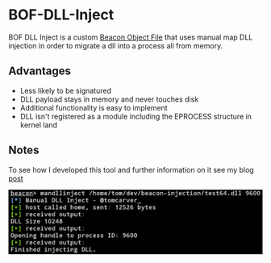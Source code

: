 # BOF-DLL-Inject
BOF DLL Inject is a custom [Beacon Object File](https://www.cobaltstrike.com/help-beacon-object-files) that uses manual map 
DLL injection in order to migrate a dll into a process all from memory. 

## Advantages
- Less likely to be signatured
- DLL payload stays in memory and never touches disk
- Additional functionality is easy to implement
- DLL isn't registered as a module including the EPROCESS structure in kernel land

## Notes
To see how I developed this tool and further information on it see my blog [post](#)

![Cobalt Strike BOF Executing](cobalt-strike-mandll.png "Cobalt Strike mandll")
